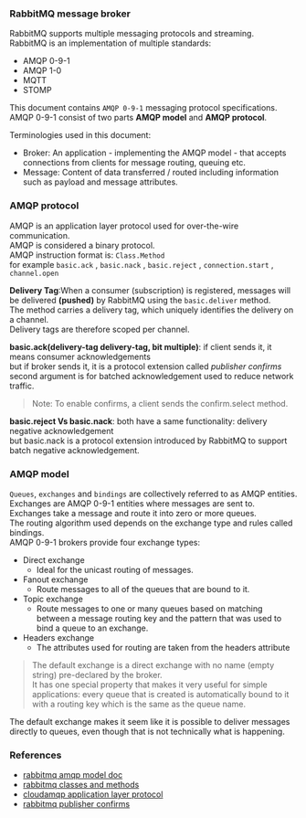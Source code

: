 ### RabbitMQ message broker    
RabbitMQ supports multiple messaging protocols and streaming.    
RabbitMQ is an implementation of multiple standards:
- AMQP 0-9-1
- AMQP 1-0
- MQTT
- STOMP

This document contains `AMQP 0-9-1` messaging protocol specifications.   
AMQP 0-9-1 consist of two parts  **AMQP model** and **AMQP protocol**.     

Terminologies used in this document:
- Broker: An application - implementing the AMQP model - that accepts connections from clients for message routing, queuing etc.
- Message: Content of data transferred / routed including information such as payload and message attributes.

### AMQP protocol
AMQP is an application layer protocol used for over-the-wire communication.     
AMQP is considered a binary protocol.    
AMQP instruction format is: `Class.Method`    
for example `basic.ack` , `basic.nack` , `basic.reject` , `connection.start` , `channel.open`   

**Delivery Tag**:When a consumer (subscription) is registered, messages will be delivered __(pushed)__ by RabbitMQ using the `basic.deliver` method.     
The method carries a delivery tag, which uniquely identifies the delivery on a channel.      
Delivery tags are therefore scoped per channel.    

**basic.ack(delivery-tag delivery-tag, bit multiple)**: if client sends it, it means consumer acknowledgements    
but if broker sends it, it is a protocol extension called *publisher confirms*    
second argument is for batched acknowledgement used to reduce network traffic.    
>Note: To enable confirms, a client sends the confirm.select method.

**basic.reject Vs basic.nack**: both have a same functionality: delivery negative acknowledgement    
but basic.nack is a protocol extension introduced by RabbitMQ to support batch negative acknowledgement.    

### AMQP model
`Queues`, `exchanges` and `bindings` are collectively referred to as AMQP entities.    
Exchanges are AMQP 0-9-1 entities where messages are sent to.     
Exchanges take a message and route it into zero or more queues.     
The routing algorithm used depends on the exchange type and rules called bindings.     
AMQP 0-9-1 brokers provide four exchange types:
- Direct exchange
  - Ideal for the unicast routing of messages.
- Fanout exchange
  - Route messages to all of the queues that are bound to it.
- Topic exchange
  - Route messages to one or many queues based on matching between a message routing key and the pattern that was used to bind a queue to an exchange.
- Headers exchange
  - The attributes used for routing are taken from the headers attribute
>The default exchange is a direct exchange with no name (empty string) pre-declared by the broker.     
>It has one special property that makes it very useful for simple applications: 
>every queue that is created is automatically bound to it with a routing key which is the same as the queue name.

The default exchange makes it seem like it is possible to deliver messages directly to queues, even though that is not technically what is happening.

### References
- [rabbitmq amqp model doc](https://www.rabbitmq.com/tutorials/amqp-concepts.html)
- [rabbitmq classes and methods](https://www.rabbitmq.com/amqp-0-9-1-quickref.html)
- [cloudamqp application layer protocol](https://www.cloudamqp.com/blog/what-is-amqp-and-why-is-it-used-in-rabbitmq.html)
- [rabbitmq publisher confirms](https://www.rabbitmq.com/confirms.html)